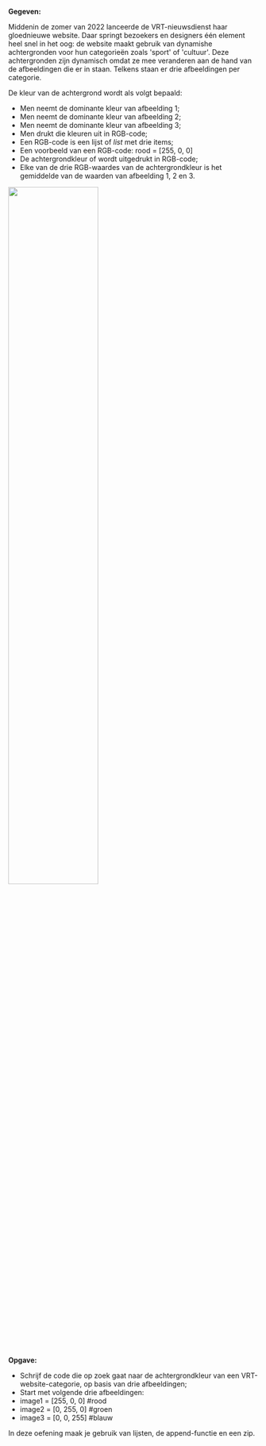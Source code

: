 **Gegeven:** 

Middenin de zomer van 2022 lanceerde de VRT-nieuwsdienst haar gloednieuwe website. Daar springt bezoekers en designers één element heel snel in het oog: de website maakt gebruik van dynamishe achtergronden voor hun categorieën zoals 'sport' of 'cultuur'. Deze achtergronden zijn dynamisch omdat ze mee veranderen aan de hand van de afbeeldingen die er in staan. Telkens staan er drie afbeeldingen per categorie. 

De kleur van de achtergrond wordt als volgt bepaald: 
* Men neemt de dominante kleur van afbeelding 1; 
* Men neemt de dominante kleur van afbeelding 2; 
* Men neemt de dominante kleur van afbeelding 3; 
* Men drukt die kleuren uit in RGB-code;
* Een RGB-code is een lijst of *list* met drie items; 
* Een voorbeeld van een RGB-code: rood = [255, 0, 0]
* De achtergrondkleur of wordt uitgedrukt in RGB-code; 
* Elke van de drie RGB-waardes van de achtergrondkleur is het gemiddelde van de waarden van afbeelding 1, 2 en 3. 

<img src="https://tutorial.techaltum.com/images/css-colors.jpg" width="60%"/>

**Opgave:**

* Schrijf de code die op zoek gaat naar de achtergrondkleur van een VRT-website-categorie, op basis van drie afbeeldingen; 
* Start met volgende drie afbeeldingen: 
* image1 = [255, 0, 0] #rood
* image2 = [0, 255, 0] #groen 
* image3 = [0, 0, 255] #blauw 

In deze oefening maak je gebruik van lijsten, de append-functie en een zip. 